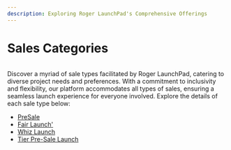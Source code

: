 ```yaml
---
description: Exploring Roger LaunchPad's Comprehensive Offerings
---
```


# Sales Categories

<figure><img src="../../.gitbook/assets/Screenshot 2024-07-22 at 12.38.32 AM.png" alt=""><figcaption></figcaption></figure>

Discover a myriad of sale types facilitated by Roger LaunchPad, catering to diverse project needs and preferences. With a commitment to inclusivity and flexibility, our platform accommodates all types of sales, ensuring a seamless launch experience for everyone involved. Explore the details of each sale type below:



* [PreSale](presale.md)
* [Fair Launch'](fair-launch.md)
* [Whiz Launch](whiz-launch.md)
* [Tier Pre-Sale Launch](tier-presale-launch.md)
